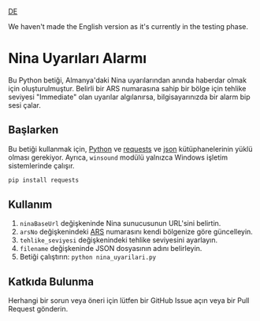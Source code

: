 [DE](https://github.com/necirvanalpar/nina-beep/blob/main/README.md)

We haven't made the English version as it's currently in the testing phase.

# Nina Uyarıları Alarmı

Bu Python betiği, Almanya'daki Nina uyarılarından anında haberdar olmak için oluşturulmuştur. Belirli bir ARS numarasına sahip bir bölge için tehlike seviyesi "Immediate" olan uyarılar algılanırsa, bilgisayarınızda bir alarm bip sesi çalar.

## Başlarken

Bu betiği kullanmak için, [Python](https://www.python.org/) ve [requests](https://pypi.org/project/requests/) ve [json](https://docs.python.org/3/library/json.html) kütüphanelerinin yüklü olması gerekiyor. Ayrıca, `winsound` modülü yalnızca Windows işletim sistemlerinde çalışır.

```bash
pip install requests
```

## Kullanım

1. `ninaBaseUrl` değişkeninde Nina sunucusunun URL'sini belirtin.
2. `arsNo` değişkenindeki [ARS](https://www.xrepository.de/api/xrepository/urn:de:bund:destatis:bevoelkerungsstatistik:schluessel:rs_2021-07-31/download/Regionalschl_ssel_2021-07-31.json) numarasını kendi bölgenize göre güncelleyin.
3. `tehlike_seviyesi` değişkenindeki tehlike seviyesini ayarlayın.
4. `filename` değişkeninde JSON dosyasının adını belirleyin.
5. Betiği çalıştırın: `python nina_uyarilari.py`

## Katkıda Bulunma

Herhangi bir sorun veya öneri için lütfen bir GitHub Issue açın veya bir Pull Request gönderin.
